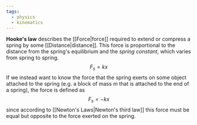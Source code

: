 ```yaml
---
tags:
  - physics
  - kinematics
---
```

**Hooke's law** describes the [[Force|force]] required to extend or compress a spring by some [[Distance|distance]]. This force is proportional to the distance from the spring's equilibrium and the *spring constant*, which varies from spring to spring. 
$$
F_{s}=kx
$$
If we instead want to know the force that the spring exerts on some object attached to the spring (e.g. a block of mass $m$ that is attached to the end of a spring), the force is defined as
$$
F_{s}=-kx
$$
since according to [[Newton's Laws|Newton's third law]] this force must be equal but opposite to the force exerted on the spring. 